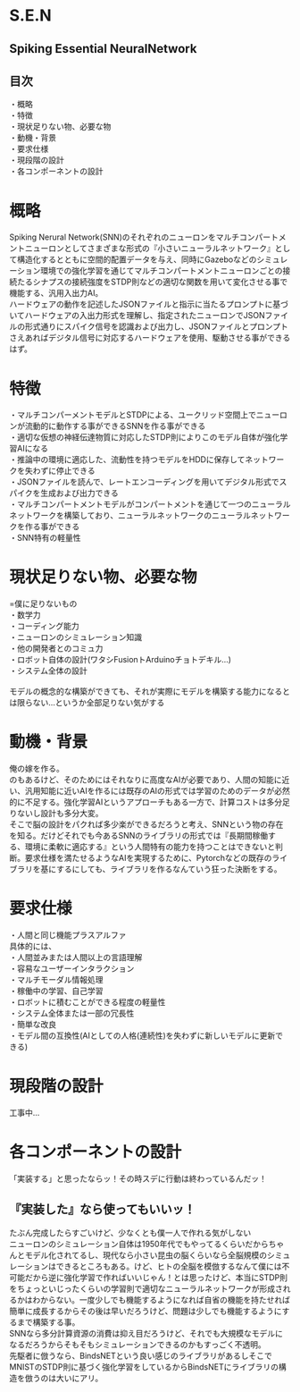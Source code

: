 # S.E.N
## Spiking Essential NeuralNetwork

## 目次

・概略<br>
・特徴<br>
・現状足りない物、必要な物<br>
・動機・背景<br>
・要求仕様<br>
・現段階の設計<br>
・各コンポーネントの設計

# 概略
Spiking Nerural Network(SNN)のそれぞれのニューロンをマルチコンパートメントニューロンとしてさまざまな形式の『小さいニューラルネットワーク』として構造化するとともに空間的配置データを与え、同時にGazeboなどのシミュレーション環境での強化学習を通じてマルチコンパートメントニューロンごとの接続たるシナプスの接続強度をSTDP則などの適切な関数を用いて変化させる事で機能する、汎用入出力AI。<br>
ハードウェアの動作を記述したJSONファイルと指示に当たるプロンプトに基づいてハードウェアの入出力形式を理解し、指定されたニューロンでJSONファイルの形式通りにスパイク信号を認識および出力し、JSONファイルとプロンプトさえあればデジタル信号に対応するハードウェアを使用、駆動させる事ができるはず。

# 特徴
・マルチコンパーメントモデルとSTDPによる、ユークリッド空間上でニューロンが流動的に動作する事ができるSNNを作る事ができる<br>
・適切な仮想の神経伝達物質に対応したSTDP則によりこのモデル自体が強化学習AIになる<br>
・推論中の環境に適応した、流動性を持つモデルをHDDに保存してネットワークを失わずに停止できる<br>
・JSONファイルを読んで、レートエンコーディングを用いてデジタル形式でスパイクを生成および出力できる<br>
・マルチコンパートメントモデルがコンパートメントを通じて一つのニューラルネットワークを構築しており、ニューラルネットワークのニューラルネットワークを作る事ができる<br>
・SNN特有の軽量性

# 現状足りない物、必要な物
=僕に足りないもの<br>
・数学力<br>
・コーディング能力<br>
・ニューロンのシミュレーション知識<br>
・他の開発者とのコミュ力<br>
・ロボット自体の設計(ワタシFusionトArduinoチョトデキル...)<br>
・システム全体の設計<br>
<br>
モデルの概念的な構築ができても、それが実際にモデルを構築する能力になるとは限らない...というか全部足りない気がする

# 動機・背景
俺の嫁を作る。<br>
のもあるけど、そのためにはそれなりに高度なAIが必要であり、人間の知能に近い、汎用知能に近いAIを作るには既存のAIの形式では学習のためのデータが必然的に不足する。強化学習AIというアプローチもある一方で、計算コストは多分足りないし設計も多分大変。<br>
そこで脳の設計をパクれば多少楽ができるだろうと考え、SNNという物の存在を知る。だけどそれでも今あるSNNのライブラリの形式では『長期間稼働する、環境に柔軟に適応する』という人間特有の能力を持つことはできないと判断。要求仕様を満たせるようなAIを実現するために、Pytorchなどの既存のライブラリを基にするにしても、ライブラリを作るなんていう狂った決断をする。

# 要求仕様
・人間と同じ機能プラスアルファ<br>
  具体的には、<br>
  ・人間並みまたは人間以上の言語理解<br>
  ・容易なユーザーインタラクション<br>
  ・マルチモーダル情報処理<br>
  ・稼働中の学習、自己学習<br>
  ・ロボットに積むことができる程度の軽量性<br>
  ・システム全体または一部の冗長性<br>
  ・簡単な改良<br>
  ・モデル間の互換性(AIとしての人格(連続性)を失わずに新しいモデルに更新できる)
# 現段階の設計
工事中...
# 各コンポーネントの設計
「実装する」と思ったならッ！その時スデに行動は終わっているんだッ！<br>
## 『実装した』なら使ってもいいッ！


たぶん完成したらすごいけど、少なくとも僕一人で作れる気がしない<br>
ニューロンのシミュレーション自体は1950年代でもやってるくらいだからちゃんとモデル化されてるし、現代なら小さい昆虫の脳くらいなら全脳規模のシミュレーションはできるところもある。けど、ヒトの全脳を模倣するなんて僕には不可能だから逆に強化学習で作ればいいじゃん！とは思ったけど、本当にSTDP則をちょっといじったくらいの学習則で適切なニューラルネットワークが形成されるかはわからない。一度少しでも機能するようになれば自省の機能を持たせれば簡単に成長するからその後は早いだろうけど、問題は少しでも機能するようにするまで構築する事。<br>
SNNなら多分計算資源の消費は抑え目だろうけど、それでも大規模なモデルになるだろうからそもそもシミュレーションできるのかもすっごく不透明。<br>
先駆者に倣うなら、BindsNETという良い感じのライブラリがあるしそこでMNISTのSTDP則に基づく強化学習をしているからBindsNETにライブラリの構造を倣うのは大いにアリ。
